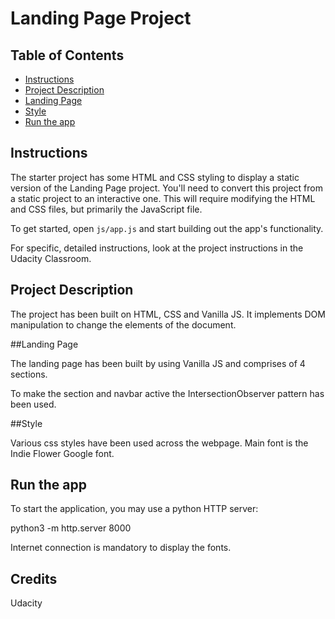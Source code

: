 # Landing Page Project

## Table of Contents

- [Instructions](#instructions)
- [Project Description](#projectdescription)
- [Landing Page](#landingpage)
- [Style](#style)
- [Run the app](#runtheapp)

## Instructions

The starter project has some HTML and CSS styling to display a static version of
the Landing Page project. You'll need to convert this project from a static
project to an interactive one. This will require modifying the HTML and CSS
files, but primarily the JavaScript file.

To get started, open `js/app.js` and start building out the app's functionality.

For specific, detailed instructions, look at the project instructions in the
Udacity Classroom.

## Project Description

The project has been built on HTML, CSS and Vanilla JS.
It implements DOM manipulation to change the elements of the document.

##Landing Page

The landing page has been built by using Vanilla JS and comprises of 4 sections.

To make the section and navbar active the IntersectionObserver pattern has been used.

##Style

Various css styles have been used across the webpage. Main font is the Indie Flower Google font.

## Run the app

To start the application, you may use a python HTTP server:

python3 -m http.server 8000

Internet connection is mandatory to display the fonts.

## Credits

Udacity



